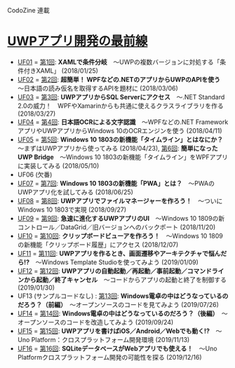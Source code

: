 CodoZine 連載  
# [UWPアプリ開発の最前線](https://codezine.jp/article/corner/731)

- [UF01](./UF01/) = [第1回](http://codezine.jp/article/detail/10623): **XAMLで条件分岐**　～UWPの複数バージョンに対処する「条件付きXAML」 (2018/01/25)
- [UF02](./UF02/) = [第2回](http://codezine.jp/article/detail/10654): **超簡単！ WPFなどの.NETのアプリからUWPのAPIを使う**　～日本語の読み仮名を取得するAPIを題材に (2018/03/06)
- [UF03](./UF03/) = [第3回](http://codezine.jp/article/detail/10702): **UWPアプリからSQL Serverにアクセス**　～.NET Standard 2.0の威力！　WPFやXamarinからも共通に使えるクラスライブラリを作る (2018/03/27)
- [UF04](./UF04/) = [第4回](https://codezine.jp/article/detail/10748): **日本語OCRによる文字認識**　～WPFなどの.NET FrameworkアプリやUWPアプリからWindows 10のOCRエンジンを使う (2018/04/11)
- [UF05](./UF05/) = [第5回](https://codezine.jp/article/detail/10790): **Windows 10 1803の新機能「タイムライン」とはなにか？**　～まずはUWPアプリから使ってみる (2018/04/23), [第6回](https://codezine.jp/article/detail/10810): **簡単になったUWP Bridge**　～Windows 10 1803の新機能「タイムライン」をWPFアプリに実装してみる (2018/05/10)
- UF06 (欠番)
- [UF07](./UF07/) = [第7回](https://codezine.jp/article/detail/10837): **Windows 10 1803の新機能「PWA」とは？**　～PWAのUWPアプリ化を試してみる (2018/06/25)
- [UF08](./UF08/) = [第8回](https://codezine.jp/article/detail/11072): **UWPアプリでファイルマネージャーを作ろう！**　～ついにWindows 10 1803で実現 (2018/09/27)
- [UF09](./UF09/) = [第9回](https://codezine.jp/article/detail/11188): **急速に進化するUWPアプリのUI**　～Windows 10 1809の新コントロール／DataGrid／旧バージョンへのバックポート (2018/11/20)
- [UF10](./UF10/) = [第10回](https://codezine.jp/article/detail/11229): **クリップボードビューアを作ろう！**　～Windows 10 1809の新機能「クリップボード履歴」にアクセス (2018/12/07)
- [UF11](./UF11/) = [第11回](https://codezine.jp/article/detail/11282): **UWPアプリを作るとき、画面遷移やアーキテクチャで悩んだら!?**　～Windows Template Studioを使ってみよう (2019/01/09)
- [UF12](./UF12/) = [第12回](https://codezine.jp/article/detail/11325): **UWPアプリの自動起動／再起動／事前起動／コマンドラインから起動／終了キャンセル**　～コードからアプリの起動と終了を制御する (2019/01/30)
- UF13 (サンプルコードなし) : [第13回](https://codezine.jp/article/detail/11538): **Windows電卓の中はどうなっているのだろう？（前編）**　～オープンソースのコードを見てみよう (2019/07/26)
- [UF14](./UF14/) = [第14回](https://codezine.jp/article/detail/11706): **Windows電卓の中はどうなっているのだろう？（後編）**　～オープンソースのコードを改造してみよう (2019/09/24)
- [UF15](./UF15/) = [第15回](https://codezine.jp/article/detail/11795): **UWPアプリを書けばiOS／Android／Webでも動く!?**　～Uno Platform：クロスプラットフォーム開発環境 (2019/11/13)
- [UF16](./UF16/) = [第16回](https://codezine.jp/article/detail/11840): **SQLiteデータベースがWebアプリでも使える！**　～Uno Platformクロスプラットフォーム開発の可能性を探る (2019/12/16)

